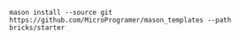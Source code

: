 ``mason install --source git https://github.com/MicroProgramer/mason_templates --path bricks/starter``
